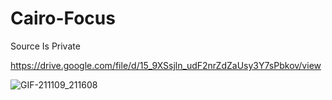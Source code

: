 # Cairo-Focus
Source Is Private

https://drive.google.com/file/d/15_9XSsjln_udF2nrZdZaUsy3Y7sPbkov/view
 
![GIF-211109_211608](https://user-images.githubusercontent.com/84358773/140991404-e9328ec8-95ce-4455-8cc3-c686fce5e572.gif)
